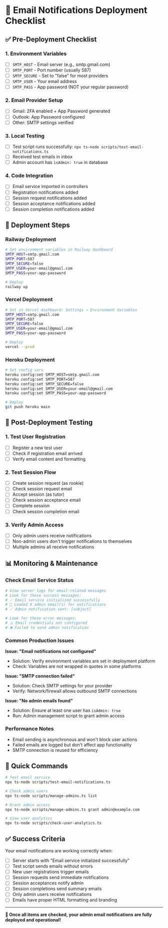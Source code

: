 # 📧 Email Notifications Deployment Checklist

## ✅ **Pre-Deployment Checklist**

### **1. Environment Variables**
- [ ] `SMTP_HOST` - Email server (e.g., smtp.gmail.com)
- [ ] `SMTP_PORT` - Port number (usually 587)
- [ ] `SMTP_SECURE` - Set to "false" for most providers
- [ ] `SMTP_USER` - Your email address
- [ ] `SMTP_PASS` - App password (NOT your regular password)

### **2. Email Provider Setup**
- [ ] Gmail: 2FA enabled + App Password generated
- [ ] Outlook: App Password configured
- [ ] Other: SMTP settings verified

### **3. Local Testing**
- [ ] Test script runs successfully: `npx ts-node scripts/test-email-notifications.ts`
- [ ] Received test emails in inbox
- [ ] Admin account has `isAdmin: true` in database

### **4. Code Integration**
- [ ] Email service imported in controllers
- [ ] Registration notifications added
- [ ] Session request notifications added
- [ ] Session acceptance notifications added
- [ ] Session completion notifications added

## 🚀 **Deployment Steps**

### **Railway Deployment**
```bash
# Set environment variables in Railway dashboard
SMTP_HOST=smtp.gmail.com
SMTP_PORT=587
SMTP_SECURE=false
SMTP_USER=your-email@gmail.com
SMTP_PASS=your-app-password

# Deploy
railway up
```

### **Vercel Deployment**
```bash
# Set in Vercel dashboard: Settings → Environment Variables
SMTP_HOST=smtp.gmail.com
SMTP_PORT=587
SMTP_SECURE=false
SMTP_USER=your-email@gmail.com
SMTP_PASS=your-app-password

# Deploy
vercel --prod
```

### **Heroku Deployment**
```bash
# Set config vars
heroku config:set SMTP_HOST=smtp.gmail.com
heroku config:set SMTP_PORT=587
heroku config:set SMTP_SECURE=false
heroku config:set SMTP_USER=your-email@gmail.com
heroku config:set SMTP_PASS=your-app-password

# Deploy
git push heroku main
```

## 🧪 **Post-Deployment Testing**

### **1. Test User Registration**
- [ ] Register a new test user
- [ ] Check if registration email arrived
- [ ] Verify email content and formatting

### **2. Test Session Flow**
- [ ] Create session request (as rookie)
- [ ] Check session request email
- [ ] Accept session (as tutor)
- [ ] Check session acceptance email
- [ ] Complete session
- [ ] Check session completion email

### **3. Verify Admin Access**
- [ ] Only admin users receive notifications
- [ ] Non-admin users don't trigger notifications to themselves
- [ ] Multiple admins all receive notifications

## 📊 **Monitoring & Maintenance**

### **Check Email Service Status**
```bash
# View server logs for email-related messages
# Look for these success messages:
# ✅ Email service initialized successfully
# 📧 Loaded X admin email(s) for notifications
# ✅ Admin notification sent: [subject]

# Look for these error messages:
# ⚠️ Email credentials not configured
# ❌ Failed to send admin notification
```

### **Common Production Issues**

**Issue: "Email notifications not configured"**
- Solution: Verify environment variables are set in deployment platform
- Check: Variables are not wrapped in quotes in some platforms

**Issue: "SMTP connection failed"**
- Solution: Check SMTP settings for your provider
- Verify: Network/firewall allows outbound SMTP connections

**Issue: "No admin emails found"**
- Solution: Ensure at least one user has `isAdmin: true`
- Run: Admin management script to grant admin access

### **Performance Notes**
- Email sending is asynchronous and won't block user actions
- Failed emails are logged but don't affect app functionality
- SMTP connection is reused for efficiency

## 🔧 **Quick Commands**

```bash
# Test email service
npx ts-node scripts/test-email-notifications.ts

# Check admin users
npx ts-node scripts/manage-admins.ts list

# Grant admin access
npx ts-node scripts/manage-admins.ts grant admin@example.com

# View user analytics
npx ts-node scripts/check-user-analytics.ts
```

## ✅ **Success Criteria**

Your email notifications are working correctly when:
- [ ] Server starts with "Email service initialized successfully"
- [ ] Test script sends emails without errors
- [ ] New user registrations trigger emails
- [ ] Session requests send immediate notifications
- [ ] Session acceptances notify admin
- [ ] Session completions send summary emails
- [ ] Only admin users receive notifications
- [ ] Emails have proper HTML formatting and branding

---

**🎉 Once all items are checked, your admin email notifications are fully deployed and operational!**

